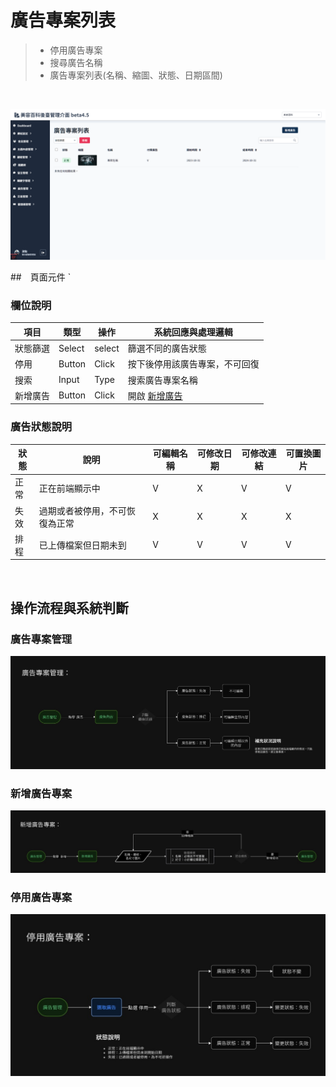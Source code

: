 # 廣告專案列表
> - 停用廣告專案
> - 搜尋廣告名稱
> - 廣告專案列表(名稱、縮圖、狀態、日期區間)

<br>

![畫面示意](asset/advert-case-manage.png)



##　頁面元件
`
### 欄位說明
| 項目 | 類型 | 操作 | 系統回應與處理邏輯 |
| --- | --- | --- | --- |
| 狀態篩選 | Select | select | 篩選不同的廣告狀態 |
| 停用 | Button | Click | 按下後停用該廣告專案，不可回復 |
| 搜索 | Input | Type | 搜索廣告專案名稱 |
| 新增廣告 | Button | Click | 開啟 [新增廣告](Pages/Beauty/advertisement/add-ad.md) |


### 廣告狀態說明
| 狀態 | 說明 | 可編輯名稱 | 可修改日期 | 可修改連結 | 可置換圖片 |
| --- | --- | --- | --- | --- | --- |
| 正常 | 正在前端顯示中 | V | X | V | V |
| 失效 | 過期或者被停用，不可恢復為正常 | X | X | X | X |
| 排程 | 已上傳檔案但日期未到 | V | V | V | V |


<br>

## 操作流程與系統判斷

### 廣告專案管理

![廣告專案管理](asset/advert-manage-flow.jpg)


### 新增廣告專案

![新增廣告專案](asset/add-advert-flow.jpg)


### 停用廣告專案

![停用廣告專案流程](asset/suspend-advert-flow.jpg)

